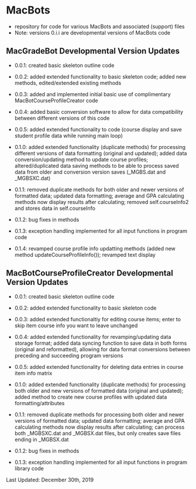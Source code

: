 # MacBots
- repository for code for various MacBots and associated (support) files
- Note: versions 0.i.i are developmental versions of MacBots code

## MacGradeBot Developmental Version Updates
- 0.0.1: created basic skeleton outline code
- 0.0.2: added extended functionality to basic skeleton code; added new methods, edited/extended existing methods
- 0.0.3: added and implemented initial basic use of complimentary MacBotCourseProfileCreator code
- 0.0.4: added basic conversion software to allow for data compatibility between different versions of this code
- 0.0.5: added extended functionality to code (course display and save student profile data while running main loop)

- 0.1.0: added extended functionality (duplicate methods) for processing different versions of data formatting (original and updated); added data conversion/updating method to update course profiles; altered/duplicated data saving methods to be able to process saved data from older and conversion version saves (\_MGBS.dat and \_MGBSXC.dat)
- 0.1.1: removed duplicate methods for both older and newer versions of formatted data; updated data formatting; average and GPA calculating methods now display results after calculating; removed self.courseInfo2 and stores data in self.courseInfo
- 0.1.2: bug fixes in methods
- 0.1.3: exception handling implemented for all input functions in program code
- 0.1.4: revamped course profile info updatting methods (added new method updateCourseProfileInfo()); revamped text display

## MacBotCourseProfileCreator Developmental Version Updates
- 0.0.1: created basic skeleton outline code
- 0.0.2: added extended functionality to basic skeleton code
- 0.0.3: added extended functionaltiy for editing course items; enter to skip item course info you want to leave unchanged
- 0.0.4: added extended functionality for revamping/updating data storage format; added data syncing function to save data in both forms (original and reformatted), allowing for data format conversions between preceding and succeeding program versions
- 0.0.5: added extended functionality for deleting data entries in course item info matrix

- 0.1.0: added extended functionality (duplicate methods) for processing both older and new versions of formatted data (original and updated); added method to create new course profiles with updated data formatting/attributes
- 0.1.1: removed duplicate methods for processing both older and newer versions of formatted data; updated data formatting; average and GPA calculating methods now display results after calculating; can process both \_MGBSXC.dat and \_MGBSX.dat files, but only creates save files ending in \_MGBSX.dat
- 0.1.2: bug fixes in methods
- 0.1.3: exception handling implemented for all input functions in program library code

Last Updated: December 30th, 2019
